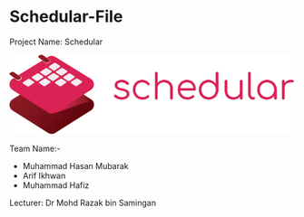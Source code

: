 # Schedular-File

Project Name: Schedular

![Schedular Logo](https://github.com/Trio-Macan-Application-Dev/Schedular-File/blob/main/Resource/logo_full.png)

Team Name:-
- Muhammad Hasan Mubarak
- Arif Ikhwan
- Muhammad Hafiz

Lecturer: Dr Mohd Razak bin Samingan
